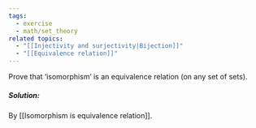 ```yaml
---
tags:
  - exercise
  - math/set_theory
related topics:
  - "[[Injectivity and surjectivity|Bijection]]"
  - "[[Equivalence relation]]"
---
```

Prove that ‘isomorphism’ is an equivalence relation (on any set of sets).
##### Solution:
By [[Isomorphism is equivalence relation]].